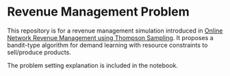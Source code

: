 # Revenue Management Problem
This repository is for a revenue management simulation introduced in [Online Network Revenue Management using
Thompson Sampling](https://www.hbs.edu/ris/Publication%20Files/Thompson%20Sampling%20paper_7.13.18_142bf3ec-4925-4ca9-9e90-9aba05ffdef6.pdf).
It proposes a bandit-type algorithm for demand learning with resource constraints to sell/produce products.

The problem setting explanation is included in the notebook.
